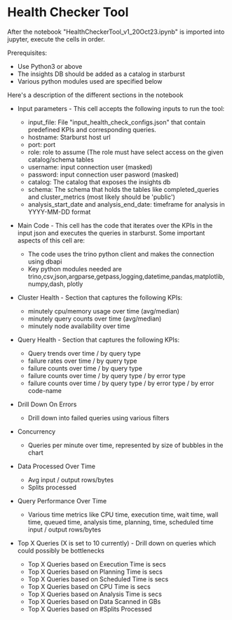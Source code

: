 # Health Checker Tool

After the notebook "HealthCheckerTool_v1_20Oct23.ipynb" is imported into jupyter, execute the cells in order.

Prerequisites:
   - Use Python3 or above
   - The insights DB should be added as a catalog in starburst
   - Various python modules used are specified below

Here's a description of the different sections in the notebook

- Input parameters - This cell accepts the following inputs to run the tool:
    - input_file: File "input_health_check_configs.json" that contain predefined KPIs and corresponding queries.
    - hostname: Starburst host url
    - port: port
    - role: role to assume (The role must have select access on the given catalog/schema tables
    - username: input connection user (masked)
    - password: input connection user pasword (masked)
    - catalog: The catalog that exposes the insights db
    - schema: The schema that holds the tables like completed_queries and cluster_metrics (most likely should be 'public')
    - analysis_start_date and analysis_end_date: timeframe for analysis in YYYY-MM-DD format
    
- Main Code - This cell has the code that iterates over the KPIs in the input json and executes the queries in starburst. Some important aspects of this cell are:
    - The code uses the trino python client and makes the connection using dbapi
    - Key python modules needed are trino,csv,json,argparse,getpass,logging,datetime,pandas,matplotlib,numpy,dash,       plotly 
    
- Cluster Health - Section that captures the following KPIs:
    - minutely cpu/memory usage over time (avg/median)
    - minutely query counts over time (avg/median)
    - minutely node availability over time
    
- Query Health - Section that captures the following KPIs:
    - Query trends over time / by query type
    - failure rates over time / by query type
    - failure counts over time / by query type
    - failure counts over time / by query type / by error type
    - failure counts over time / by query type / by error type / by error code-name
    
- Drill Down On Errors
    - Drill down into failed queries using various filters
    
- Concurrency
    - Queries per minute over time, represented by size of bubbles in the chart
    
- Data Processed Over Time
    - Avg input / output rows/bytes
    - Splits processed
    
- Query Performance Over Time
    - Various time metrics like CPU time, execution time, wait time, wall time, queued time, analysis time, planning, time, scheduled time input / output rows/bytes
    
- Top X Queries (X is set to 10 currently) - Drill down on queries which could possibly be bottlenecks
    - Top X Queries based on Execution Time is secs
    - Top X Queries based on Planning Time is secs
    - Top X Queries based on Scheduled Time is secs
    - Top X Queries based on CPU Time is secs
    - Top X Queries based on Analysis Time is secs
    - Top X Queries based on Data Scanned in GBs
    - Top X Queries based on #Splits Processed